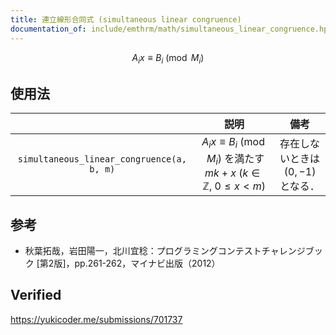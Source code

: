 ```yaml
---
title: 連立線形合同式 (simultaneous linear congruence)
documentation_of: include/emthrm/math/simultaneous_linear_congruence.hpp
---
```


$$
  A_i x \equiv B_i \pmod{M_i}
$$


## 使用法

||説明|備考|
|:--:|:--:|:--:|
|`simultaneous_linear_congruence(a, b, m)`|$A_i x \equiv B_i \pmod{M_i}$ を満たす $mk + x$ ($k \in \mathbb{Z},\ 0 \leq x < m$)|存在しないときは $(0, -1)$ となる．|


## 参考

- 秋葉拓哉，岩田陽一，北川宜稔：プログラミングコンテストチャレンジブック \[第2版\]，pp.261-262，マイナビ出版（2012）


## Verified

https://yukicoder.me/submissions/701737
